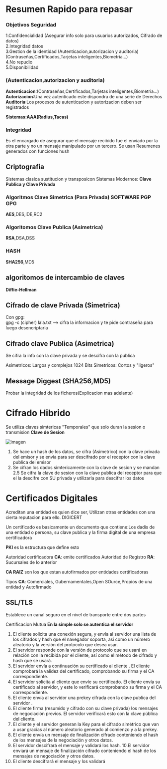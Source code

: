 # Resumen Rapido para repasar

### Objetivos Seguridad
  1.Confidencialidad (Asegurar info solo para usuarios autorizados, Cifrado de datos)  
  2.Integridad datos   
  3.Gestion de la identidad (Autenticacion,autorizacion y auditoria)(Contraseñas,Certificados,Tarjetas inteligentes,Biometria...)  
  4.No repudio  
  5.Disponibilidad  

### (Autenticacion,autorizacion y auditoria)
  **Autenticacion**:(Contraseñas,Certificados,Tarjetas inteligentes,Biometria...)  
  **Autorizacion**:Una vez autenticado este dispondra de una serie de Derechos  
  **Auditoria**:Los procesos de autenticacion y autorizacion deben ser registrados  

**Sistemas:AAA(Radius,Tacas)**

### Integridad
  Es el encargado de asegurar que el mensaje recibido fue el enviado por la otra parte y no un  mensaje manipulado por un tercero. Se usan Resumenes generados con funciones hush

## Criptografia
  Sistemas clasica sustitucion y transposicon
  Sistemas Modernos: **Clave Publica y Clave Privada**

### Algoritmos Clave Simetrica (Para Privada) SOFTWARE PGP GPG
  **AES**,DES,IDE,RC2
### Algoritomos Clave Publica (Asimetrica)
  **RSA**,DSA,DSS
### HASH
  **SHA256**,MD5
## algoritomos de intercambio de claves
  **Diffie-Hellman**

## Cifrado de clave Privada (Simetrica)
  Con gpg:  
    gpg -c (cipher) lala.txt --> cifra la informacion y te  pide contraseña para luego desencriptarla
## Cifrado clave Publica (Asimetrica)  
  Se cifra la info con la clave privada y se descifra con la publica

Asimetricos: Largos  y complejos  1024  Bits
Simetricos: Cortos y "ligeros"

## Message Diggest (SHA256,MD5)  
  Probar la integridad de los ficheros(Explicacion mas adelante)

#  Cifrado Hibrido  
  Se utiliza claves simtericas "Temporales"  que solo duran la sesion o transmision **Clave de Sesion**

![imagen](https://github.com/user-attachments/assets/b50a43b0-2d90-49f9-a000-f7848fe3d198)

1. Se hace un  hash de los datos, se cifra (Asimetrico)  con la clave privada del emisor  y se envia para ser descifrado por el receptor con la clave publica del emisor  
2. Se cifran los dados simtericamente con la clave de sesion  y se mandan  
2.5  Se cifra la clave de sesion con la clave  publica del receptor  para que el la descifre con SU privada  y utilizarla para descifrar los datos

# Certificados Digitales

Acreditan una entidad es quien dice ser, Utilizan otras entidades con una cierta reputacion para ello. DIGICERT

Un certificado es basicamente un documento que contiene:Los dadis de una entidad o persona, su clave publica y la firma digital de una empresa certificadora

**PKI** es la estructura que define esto

Autoridad certificadora **CA**: emite certificados
Autoridad de Registro **RA**: Sucursales de lo anterior

**CA RAIZ** son los que estan autofirmados por entidades certificadoras

Tipos **CA**: Comerciales, Gubernamentales,Open SOurce,Propios de una entidad y Autofirmado

## SSL/TLS

Establece un canal seguro en el nivel de transporte entre dos partes

Certificacion Mutua
**En la simple solo se autentica el servidor**

1. El cliente solicita una conexión segura, y envía al servidor una lista de los cifrados y hash que el navegador soporta,
así como un número aleatorio y la versión del protocolo que desea usar.
2. El servidor responde con la versión de protocolo que se usará en relación con la recibida por el cliente, así como el
método de cifrado y hash que se usará.
3. El servidor envía a continuación su certificado al cliente . El cliente comprobará la validez del certificado, comprobando
su firma y el CA correspondiente.
4. El servidor solicita al cliente que envíe su certificado. El cliente envía su certificado al servidor, y este lo verificará
comprobando su firma y el CA correspondiente.
5. El cliente envía al servidor una prekey cifrada con la clave publica del servidor .
6. El cliente firma (resumido y cifrado con su clave privada) los mensajes de negociación previos. El servidor verificará
esto con la clave pública del cliente.
7. El cliente y el servidor generan la Key para el cifrado simétrico que van a usar gracias al número aleatorio generado al
comienzo y a la prekey.
8. El cliente envía un mensaje de finalización cifrado conteniendo el hash de los mensajes de la negociación y otros datos.
9. El servidor descifrará el mensaje y validará los hash.
10.El servidor enviará un mensaje de finalización cifrado conteniendo el hash de los mensajes de negociación y otros datos.
11. El cliente descifrará el mensaje y los validará
